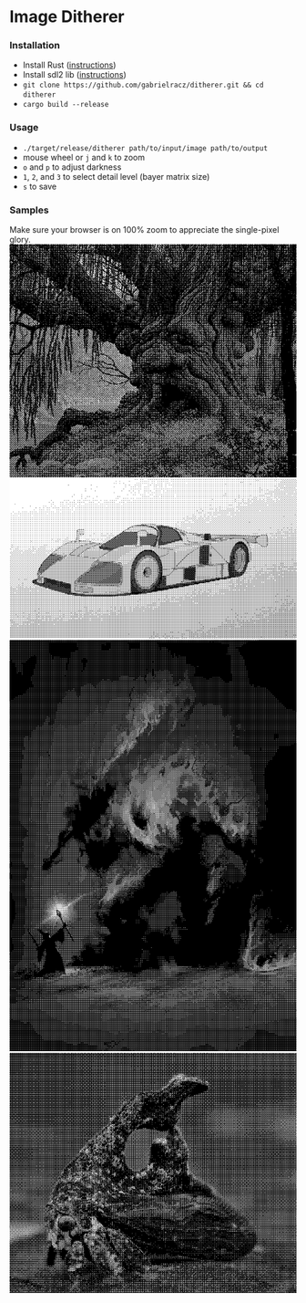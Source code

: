 # Image Ditherer

### Installation
- Install Rust ([instructions](https://doc.rust-lang.org/book/ch01-01-installation.html))
- Install sdl2 lib ([instructions](https://github.com/Rust-SDL2/rust-sdl2))
- `git clone https://github.com/gabrielracz/ditherer.git && cd ditherer`
- `cargo build --release`

### Usage
- `./target/release/ditherer path/to/input/image path/to/output`
- mouse wheel or `j` and `k` to zoom
- `o` and `p` to adjust darkness
- `1`, `2`, and `3` to select detail level (bayer matrix size)
- `s` to save


 ### Samples
Make sure your browser is on 100% zoom to appreciate the single-pixel glory.
![old-man-willow](samples/old-man-willow.png)
![787B](samples/787B.png)
![balrog](samples/balrog.png)
![treehopper](samples/treehopper.png)
